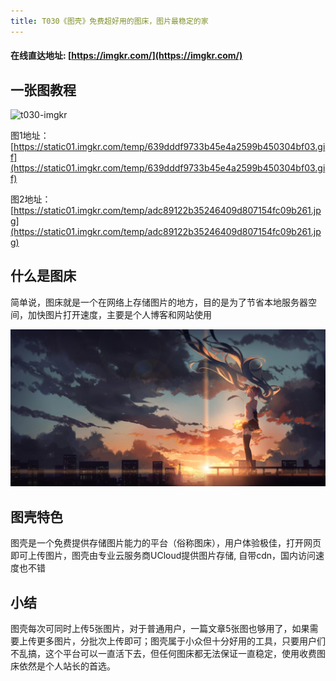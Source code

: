 ```yaml
---
title: T030《图壳》免费超好用的图床，图片最稳定的家
---
```


####  在线直达地址: [https://imgkr.com/](https://imgkr.com/)



## 一张图教程



![t030-imgkr](https://www.v2fy.com/asset/0i/OnlineToolsBook/OnlineToolsBookMD/T030-imgkr.assets/t030-imgkr-8843216.gif)



图1地址：[https://static01.imgkr.com/temp/639dddf9733b45e4a2599b450304bf03.gif](https://static01.imgkr.com/temp/639dddf9733b45e4a2599b450304bf03.gif)

图2地址：[https://static01.imgkr.com/temp/adc89122b35246409d807154fc09b261.jpg](https://static01.imgkr.com/temp/adc89122b35246409d807154fc09b261.jpg)



## 什么是图床

简单说，图床就是一个在网络上存储图片的地方，目的是为了节省本地服务器空间，加快图片打开速度，主要是个人博客和网站使用

![初音未来](T030-imgkr.assets/%E5%88%9D%E9%9F%B3%E6%9C%AA%E6%9D%A5.jpg)

## 图壳特色



图壳是一个免费提供存储图片能力的平台（俗称图床），用户体验极佳，打开网页即可上传图片，图壳由专业云服务商UCloud提供图片存储, 自带cdn，国内访问速度也不错



## 小结



图壳每次可同时上传5张图片，对于普通用户，一篇文章5张图也够用了，如果需要上传更多图片，分批次上传即可；图壳属于小众但十分好用的工具，只要用户们不乱搞，这个平台可以一直活下去，但任何图床都无法保证一直稳定，使用收费图床依然是个人站长的首选。